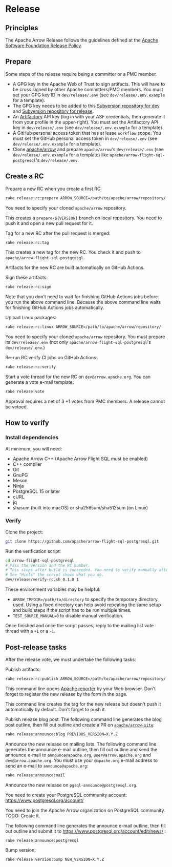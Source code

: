 <!--
  Licensed to the Apache Software Foundation (ASF) under one
  or more contributor license agreements.  See the NOTICE file
  distributed with this work for additional information
  regarding copyright ownership.  The ASF licenses this file
  to you under the Apache License, Version 2.0 (the
  "License"); you may not use this file except in compliance
  with the License.  You may obtain a copy of the License at

    http://www.apache.org/licenses/LICENSE-2.0

  Unless required by applicable law or agreed to in writing,
  software distributed under the License is distributed on an
  "AS IS" BASIS, WITHOUT WARRANTIES OR CONDITIONS OF ANY
  KIND, either express or implied.  See the License for the
  specific language governing permissions and limitations
  under the License.
-->

# Release

## Principles

The Apache Arrow Release follows the guidelines defined at the [Apache
Software Foundation Release
Policy](https://www.apache.org/legal/release-policy.html).

## Prepare

Some steps of the release require being a committer or a PMC member.

- A GPG key in the Apache Web of Trust to sign artifacts. This will
  have to be cross signed by other Apache committers/PMC members. You
  must set your GPG key ID in `dev/release/.env` (see
  `dev/release/.env.example` for a template).
- The GPG key needs to be added to this [Subversion repository for
  dev](https://dist.apache.org/repos/dist/dev/arrow/) and [Subversion
  repository for
  release](https://dist.apache.org/repos/dist/release/arrow/).
- An [Artifactory](https://apache.jfrog.io) API key (log in with your
  ASF credentials, then generate it from your profile in the
  upper-right). You must set the Artifactory API key in
  `dev/release/.env` (see `dev/release/.env.example` for a
  template).
- A GitHub personal access token that has at lease `workflow`
  scope. You must set the GitHub personal access token in
  `dev/release/.env` (see `dev/release/.env.example` for a template).
- Clone [apache/arrow](https://github.com/apache/arrow) and prepare
  `apache/arrow`'s `dev/release/.env` (see `dev/release/.env.example`
  for a template) like `apache/arrow-flight-sql-postgresql`'s
  `dev/release/.env`.

## Create a RC

Prepare a new RC when you create a first RC:

```bash
rake release:rc:prepare ARROW_SOURCE=/path/to/apache/arrow/repository/
```

You need to specify your cloned `apache/arrow` repository.

This creates a `prepare-${VERSION}` branch on local repository. You
need to push it and open a new pull request for it.

Tag for a new RC after the pull request is merged:

```bash
rake release:rc:tag
```

This creates a new tag for the new RC. You check it and push to
`apache/arrow-flight-sql-postgresql`.

Artifacts for the new RC are built automatically on GitHub Actions.

Sign these artifacts:

```bash
rake release:rc:sign
```

Note that you don't need to wait for finishing GitHub Actions jobs
before you run the above command line. Because the above command line
waits for finishing GitHub Actions jobs automatically.

Upload Linux packages:

```bash
rake release:rc:linux ARROW_SOURCE=/path/to/apache/arrow/repository/
```

You need to specify your cloned `apache/arrow` repository. You must
prepare its `dev/release/.env` (not only
`apache/arrow-flight-sql-postgresql`'s `dev/release/.env`.)

Re-run RC verify CI jobs on GitHub Actions:

```bash
rake release:rc:verify
```

Start a vote thread for the new RC on `dev@arrow.apache.org`. You can
generate a vote e-mail template:

```bash
rake release:vote
```

Approval requires a net of 3 +1 votes from PMC members. A release
cannot be vetoed.

## How to verify

### Install dependencies

At minimum, you will need:

- Apache Arrow C++ (Apache Arrow Flight SQL must be enabled)
- C++ compiler
- Git
- GnuPG
- Meson
- Ninja
- PostgreSQL 15 or later
- cURL
- jq
- shasum (built into macOS) or sha256sum/sha512sum (on Linux)

### Verify

Clone the project:

```bash
git clone https://github.com/apache/arrow-flight-sql-postgresql.git
```

Run the verification script:

```bash
cd arrow-flight-sql-postgresql
# Pass the version and the RC number.
# This stops after build is succeeded. You need to verify manually after it.
# See "Hints" the script shows what you do.
dev/release/verify-rc.sh 0.1.0 1
```

These environment variables may be helpful:

- `ARROW_TMPDIR=/path/to/directory` to specify the temporary directory
  used. Using a fixed directory can help avoid repeating the same
  setup and build steps if the script has to be run multiple times.
- `TEST_SOURCE_MANUAL=0` to disable manual verification.

Once finished and once the script passes, reply to the mailing list
vote thread with a `+1` or a `-1`.

## Post-release tasks

After the release vote, we must undertake the following tasks:

Publish artifacts:

```bash
rake release:rc:publish ARROW_SOURCE=/path/to/apache/arrow/repository/
```

This command line opens [Apache
reporter](https://reporter.apache.org/addrelease.html?arrow) by your
Web browser. Don't forget to register the new release by the form in
the page.

This command line creates the tag for the new release but doesn't push
it automatically by default. Don't forget to push it.

Publish release blog post. The following command line generates the
blog post outline, then fill out outline and create a PR on
[`apache/arrow-site`](https://github.com/apache/arrow-site):

```bash
rake release:announce:blog PREVIOUS_VERSION=X.Y.Z
```

Announce the new release on mailing lists. The following command line
generates the announce e-mail outline, then fill out outline and send
the announce e-mail to `announce@apache.org`, `user@arrow.apache.org`
and `dev@arrow.apache.org`. You must use your `@apache.org` e-mail
address to send an e-mail to `announce@apache.org`:

```bash
rake release:announce:mail
```

Announce the new release on `pgsql-announce@postgresql.org`.

You need to create your PostgreSQL community account:
https://www.postgresql.org/account/

You need to join the Apache Arrow organization on PostgreSQL community.
TODO: Create it.

The following command line generates the announce e-mail outline, then
fill out outline and submit it to
https://www.postgresql.org/account/edit/news/ :

```bash
rake release:announce:postgresql
```

Bump version:

```bash
rake release:version:bump NEW_VERSION=X.Y.Z
```
